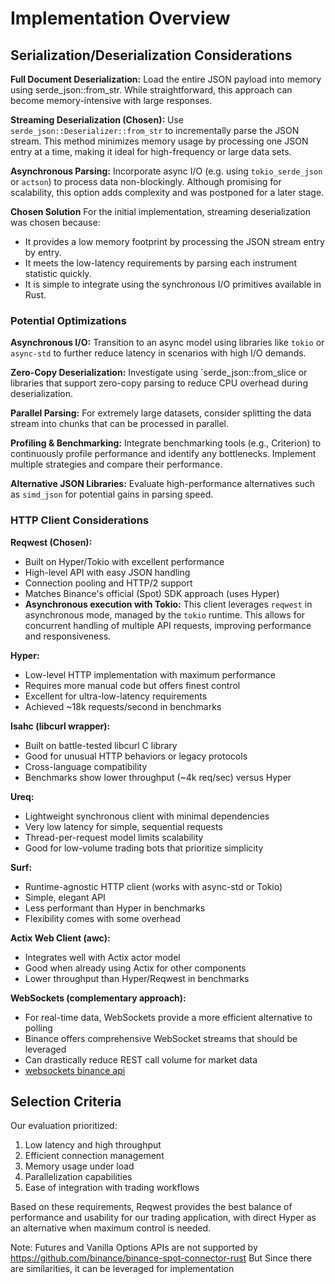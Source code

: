 # Implementation Overview

## Serialization/Deserialization Considerations

**Full Document Deserialization:**
Load the entire JSON payload into memory using serde_json::from_str.
While straightforward, this approach can become memory-intensive with large responses.

**Streaming Deserialization (Chosen):**
Use `serde_json::Deserializer::from_str` to incrementally parse the JSON stream.
This method minimizes memory usage by processing one JSON entry at a time, making it ideal for high-frequency or large data sets.

**Asynchronous Parsing:**
Incorporate async I/O (e.g. using `tokio_serde_json` or `actson`) to process data non-blockingly. Although promising for scalability, this option adds complexity and was postponed for a later stage.

**Chosen Solution**
For the initial implementation, streaming deserialization was chosen because:

- It provides a low memory footprint by processing the JSON stream entry by entry.
- It meets the low-latency requirements by parsing each instrument statistic quickly.
- It is simple to integrate using the synchronous I/O primitives available in Rust.


### Potential Optimizations

**Asynchronous I/O:**
Transition to an async model using libraries like `tokio` or `async-std` to further reduce latency in scenarios with high I/O demands.

**Zero-Copy Deserialization:**
Investigate using `serde_json::from_slice or libraries that support zero-copy parsing to reduce CPU overhead during deserialization.

**Parallel Parsing:**
For extremely large datasets, consider splitting the data stream into chunks that can be processed in parallel.

**Profiling & Benchmarking:**
Integrate benchmarking tools (e.g., Criterion) to continuously profile performance and identify any bottlenecks.
Implement multiple strategies and compare their performance.

**Alternative JSON Libraries:**
Evaluate high-performance alternatives such as `simd_json` for potential gains in parsing speed.

### HTTP Client Considerations

**Reqwest (Chosen):**
- Built on Hyper/Tokio with excellent performance
- High-level API with easy JSON handling
- Connection pooling and HTTP/2 support
- Matches Binance's official (Spot) SDK approach (uses Hyper)
- **Asynchronous execution with Tokio:** This client leverages `reqwest` in asynchronous mode, managed by the `tokio` runtime.
  This allows for concurrent handling of multiple API requests, improving performance and responsiveness.

**Hyper:**
- Low-level HTTP implementation with maximum performance
- Requires more manual code but offers finest control
- Excellent for ultra-low-latency requirements
- Achieved ~18k requests/second in benchmarks

**Isahc (libcurl wrapper):**
- Built on battle-tested libcurl C library
- Good for unusual HTTP behaviors or legacy protocols
- Cross-language compatibility
- Benchmarks show lower throughput (~4k req/sec) versus Hyper

**Ureq:**
- Lightweight synchronous client with minimal dependencies
- Very low latency for simple, sequential requests
- Thread-per-request model limits scalability
- Good for low-volume trading bots that prioritize simplicity

**Surf:**
- Runtime-agnostic HTTP client (works with async-std or Tokio)
- Simple, elegant API
- Less performant than Hyper in benchmarks
- Flexibility comes with some overhead

**Actix Web Client (awc):**
- Integrates well with Actix actor model
- Good when already using Actix for other components
- Lower throughput than Hyper/Reqwest in benchmarks

**WebSockets (complementary approach):**
- For real-time data, WebSockets provide a more efficient alternative to polling
- Binance offers comprehensive WebSocket streams that should be leveraged
- Can drastically reduce REST call volume for market data
- [websockets binance api](https://developers.binance.com/docs/derivatives/option/websocket-market-streams)

## Selection Criteria

Our evaluation prioritized:
1. Low latency and high throughput
2. Efficient connection management
3. Memory usage under load
4. Parallelization capabilities
5. Ease of integration with trading workflows

Based on these requirements, Reqwest provides the best balance of performance and usability for our trading application,
with direct Hyper as an alternative when maximum control is needed.

Note:
Futures and Vanilla Options APIs are not supported by https://github.com/binance/binance-spot-connector-rust
But Since there are similarities, it can be leveraged for implementation
